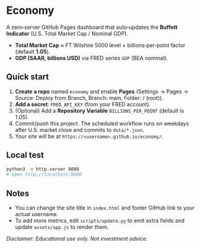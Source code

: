 # Economy

A zero‑server GitHub Pages dashboard that auto‑updates the **Buffett Indicator** (U.S. Total Market Cap / Nominal GDP).

- **Total Market Cap** ≈ FT Wilshire 5000 level × billions‑per‑point factor (default **1.05**).  
- **GDP (SAAR, billions USD)** via FRED series `GDP` (BEA nominal).

## Quick start
1. **Create a repo** named `economy` and enable **Pages** (Settings → Pages → Source: Deploy from Branch, Branch: main, Folder: / (root)).  
2. **Add a secret**: `FRED_API_KEY` (from your FRED account).  
3. (Optional) Add a **Repository Variable** `BILLIONS_PER_POINT` (default is 1.05).  
4. Commit/push this project. The scheduled workflow runs on weekdays after U.S. market close and commits to `data/*.json`.  
5. Your site will be at `https://<username>.github.io/economy/`.

## Local test
```bash
python3 -m http.server 8080
# open http://localhost:8080
```

## Notes
- You can change the site title in `index.html` and footer GitHub link to your actual username.  
- To add more metrics, edit `scripts/update.py` to emit extra fields and update `assets/app.js` to render them.

_Disclaimer: Educational use only. Not investment advice._
